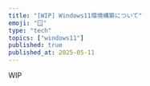 ```yaml
---
title: "[WIP] Windows11環境構築について"
emoji: "🪟"
type: "tech"
topics: ["windows11"]
published: true
published_at: 2025-05-11
---
```


WIP
